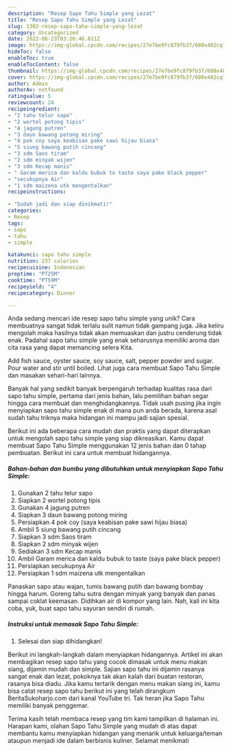 ```yaml
---
description: "Resep Sapo Tahu Simple yang Lezat"
title: "Resep Sapo Tahu Simple yang Lezat"
slug: 1302-resep-sapo-tahu-simple-yang-lezat
category: Uncategorized
date: 2022-06-23T03:26:46.611Z
image: https://img-global.cpcdn.com/recipes/27e7be9fc879fb37/680x482cq70/sapo-tahu-simple-foto-resep-utama.jpg
hideToc: false
enableToc: true
enableTocContent: false
thumbnail: https://img-global.cpcdn.com/recipes/27e7be9fc879fb37/680x482cq70/sapo-tahu-simple-foto-resep-utama.jpg
cover: https://img-global.cpcdn.com/recipes/27e7be9fc879fb37/680x482cq70/sapo-tahu-simple-foto-resep-utama.jpg
author: Admin
authorAv: notfound
ratingvalue: 5
reviewcount: 24
recipeingredient:
- "2 tahu telur sapo"
- "2 wortel potong tipis"
- "4 jagung putren"
- "3 daun bawang potong miring"
- "4 pok coy saya keabisan pake sawi hijau biasa"
- "5 siung bawang putih cincang"
- "3 sdm Saos tiram"
- "2 sdm minyak wijen"
- "3 sdm Kecap manis"
- " Garam merica dan kaldu bubuk to taste saya pake black pepper"
- "secukupnya Air"
- "1 sdm maizena utk mengentalkan"
recipeinstructions:

- "Sudah jadi dan siap dinikmati!"
categories:
- Resep
tags:
- sapo
- tahu
- simple

katakunci: sapo tahu simple 
nutrition: 237 calories
recipecuisine: Indonesian
preptime: "PT25M"
cooktime: "PT59M"
recipeyield: "4"
recipecategory: Dinner

---
```





Anda sedang mencari ide resep sapo tahu simple yang unik? Cara membuatnya sangat tidak terlalu sulit namun tidak gampang juga. Jika keliru mengolah maka hasilnya tidak akan memuaskan dan justru cenderung tidak enak. Padahal sapo tahu simple yang enak seharusnya memiliki aroma dan cita rasa yang dapat memancing selera Kita.





Add fish sauce, oyster sauce, soy sauce, salt, pepper powder and sugar. Pour water and stir until boiled. Lihat juga cara membuat Sapo Tahu Simple dan masakan sehari-hari lainnya.

Banyak hal yang sedikit banyak berpengaruh terhadap kualitas rasa dari sapo tahu simple, pertama dari jenis bahan, lalu pemilihan bahan segar hingga cara membuat dan menghidangkannya. Tidak usah pusing jika ingin menyiapkan sapo tahu simple enak di mana pun anda berada, karena asal sudah tahu triknya maka hidangan ini mampu jadi sajian spesial.






Berikut ini ada beberapa cara mudah dan praktis yang dapat diterapkan untuk mengolah sapo tahu simple yang siap dikreasikan. Kamu dapat membuat Sapo Tahu Simple menggunakan 12 jenis bahan dan 0 tahap pembuatan. Berikut ini cara untuk membuat hidangannya.

<!--inarticleads1-->

##### Bahan-bahan dan bumbu yang dibutuhkan untuk menyiapkan Sapo Tahu Simple:

1. Gunakan 2 tahu telur sapo
1. Siapkan 2 wortel potong tipis
1. Gunakan 4 jagung putren
1. Siapkan 3 daun bawang potong miring
1. Persiapkan 4 pok coy (saya keabisan pake sawi hijau biasa)
1. Ambil 5 siung bawang putih cincang
1. Siapkan 3 sdm Saos tiram
1. Siapkan 2 sdm minyak wijen
1. Sediakan 3 sdm Kecap manis
1. Ambil  Garam merica dan kaldu bubuk to taste (saya pake black pepper)
1. Persiapkan secukupnya Air
1. Persiapkan 1 sdm maizena utk mengentalkan


Panaskan sapo atau wajan, tumis bawang putih dan bawang bombay hingga harum. Goreng tahu sutra dengan minyak yang banyak dan panas sampai coklat keemasan. Didihkan air di kompor yang lain. Nah, kali ini kita coba, yuk, buat sapo tahu sayuran sendiri di rumah. 

<!--inarticleads2-->

##### Instruksi untuk memasak Sapo Tahu Simple:


1. Selesai dan siap dihidangkan!

Berikut ini langkah-langkah dalam menyiapkan hidangannya. Artikel ini akan membagikan resep sapo tahu yang cocok dimasak untuk menu makan siang, dijamin mudah dan simple. Sajian sapo tahu ini dijamin rasanya sangat enak dan lezat, pokoknya tak akan kalah dari buatan restoran, rasanya bisa diadu. Jika kamu tertarik dengan menu makan siang ini, kamu bisa catat resep sapo tahu berikut ini yang telah dirangkum BeritaSukoharjo.com dari kanal YouTube tri. Tak heran jika Sapo Tahu memiliki banyak penggemar. 

Terima kasih telah membaca resep yang tim kami tampilkan di halaman ini. Harapan kami, olahan Sapo Tahu Simple yang mudah di atas dapat membantu kamu menyiapkan hidangan yang menarik untuk keluarga/teman ataupun menjadi ide dalam berbisnis kuliner. Selamat menikmati
